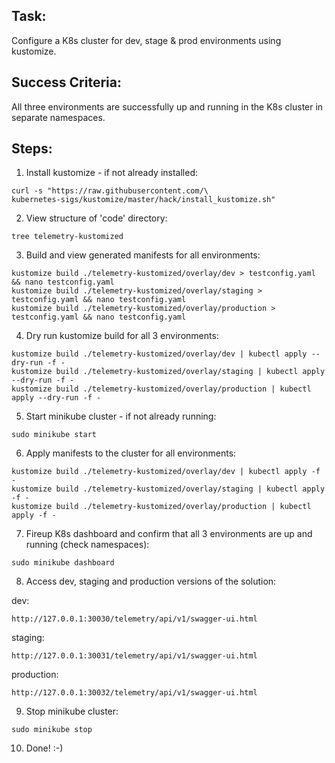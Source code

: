## Task:

Configure a K8s cluster for dev, stage & prod environments using kustomize. 

## Success Criteria:

All three environments are successfully up and running in the K8s cluster in separate namespaces.

## Steps:

1. Install kustomize - if not already installed:
```
curl -s "https://raw.githubusercontent.com/\
kubernetes-sigs/kustomize/master/hack/install_kustomize.sh"  
```

2. View structure of 'code' directory:
```
tree telemetry-kustomized
```

3. Build and view generated manifests for all environments:
```
kustomize build ./telemetry-kustomized/overlay/dev > testconfig.yaml && nano testconfig.yaml
kustomize build ./telemetry-kustomized/overlay/staging > testconfig.yaml && nano testconfig.yaml
kustomize build ./telemetry-kustomized/overlay/production > testconfig.yaml && nano testconfig.yaml      
```

4. Dry run kustomize build for all 3 environments:
```
kustomize build ./telemetry-kustomized/overlay/dev | kubectl apply --dry-run -f -
kustomize build ./telemetry-kustomized/overlay/staging | kubectl apply --dry-run -f -
kustomize build ./telemetry-kustomized/overlay/production | kubectl apply --dry-run -f -
```

5. Start minikube cluster - if not already running:
```
sudo minikube start
```

6. Apply manifests to the cluster for all environments:
```
kustomize build ./telemetry-kustomized/overlay/dev | kubectl apply -f -
kustomize build ./telemetry-kustomized/overlay/staging | kubectl apply -f -
kustomize build ./telemetry-kustomized/overlay/production | kubectl apply -f -
```

7. Fireup K8s dashboard and confirm that all 3 environments are up and running (check namespaces):
```
sudo minikube dashboard
```

8. Access dev, staging and production versions of the solution:

dev:
```
http://127.0.0.1:30030/telemetry/api/v1/swagger-ui.html
```

staging:
```
http://127.0.0.1:30031/telemetry/api/v1/swagger-ui.html
```

production:
```
http://127.0.0.1:30032/telemetry/api/v1/swagger-ui.html
```


9. Stop minikube cluster:
```
sudo minikube stop
```

10. Done! :-)


